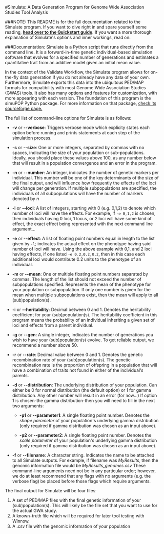 #Simulate: A Data Generation Program for Genome Wide Association Studies Tool Analysis

###NOTE:
This README is for the full documentation related to the Simulate program. If you want to dive right in and spare yourself some reading, **[head over to the Quickstart guide](https://github.com/UNCW-iPlant/Quickstart-guide/blob/master/docs/Simulate.md)**. If you want a more thorough explanation of Simulate's options and inner workings, read on.

###Documentation:
Simulate is a Python script that runs directly from the command line. It is a forward-in-time genetic individual-based simulation software that evolves for a specified number of generations and estimates a quantitative trait from an additive model given an initial mean value.

In the context of the Validate Workflow, the Simulate program allows for on-the-fly data generation if you do not already have any data of your own. Furthermore, Simulate exports this data into the ubiquitous PED/MAP formats for compatibility with most Genome Wide Association Studies (GWAS) tools. It also has many options and features for customization, with more appearing with each version. The foundation of this program is the simuPOP Python package. For more information on that package, [check its sourceforge page.](http://simupop.sourceforge.net/Main/HomePage)

The full list of command-line options for Simulate is as follows:
* **-v** or **--verbose**: Triggers verbose mode which explicity states each option before running and prints statements at each step of the simulation process.

* **-s** or **--size**: One or more integers, separated by commas with no spaces, indicating the size of your population or sub-populations. Ideally, you should place these values above 100, as any number below that will result in a population convergence and an error in the program.

* **-n** or **--number**: An integer, indicates the number of genetic markers per individual. This number will be one of the key determinants of the size of the final output, and will influence how frequently the effects of the loci will change per generation. If multiple subpopulations are specified, the individuals of all subpopulations will have the number of markers denoted by *n*

* **-l** or **--loci**: A list of integers, starting with 0 (e.g. 0,1,2) to denote which number of loci will have the effects. For example, if `-e 0,1,2` is chosen, then individuals having 0 loci, 1 locus, or 2 loci will have some kind of effect, the exact effect being represented with the next command line argument...

* **-e** or **--effect**: A list of floating point numbers equal in length to the list given by `-l`; indicates the actual effect on the phenotype having said number of loci will have. Using the above example with 0,1, and 2 loci having effects, if one listed `-e 0.2,0.2,0.2`, then in this case each additional loci would contribute 0.2 units to the phenotype of an individual.

* **-m** or **--mean**: One or multiple floating point numbers separated by commas. The length of the list should not exceed the number of subpopulations specified. Represents the mean of the phenotype for your population or subpopulation. If only one number is given for the mean when multiple subpopulations exist, then the mean will apply to all (sub)population(s).

* **-i** or **--heritability**: Decimal between 0 and 1. Denotes the heritability coefficient for your (sub)population(s). The heritability coefficient in this program means the probability of an individual inheriting a given set of loci and effects from a parent individual.

* **-g** or **--gen**: A single integer, indicates the number of generations you wish to have your (sub)population(s) evolve. To get reliable output, we recommend a number above 50.

* **-r** or **--rate**: Decimal value between 0 and 1. Denotes the genetic recombination rate of your (sub)population(s). The genetic recombination rate is the proportion of offspring in a population that will have a combination of traits not found in either of the individual's parents.

* **-d** or **--distribution**: The underlying distribution of your population. Can either be 0 for normal distribution (the default option) or 1 for gamma distribution. Any other number will result in an error (for now...) If option 1 is chosen-the gamma distribution-then you will need to fill in the next two arguments:

  * **-p1** or **--parameter1**: A single floating point number. Denotes the *shape parameter* of your population's underlying gamma distribution (only required if gamma distribution was chosen as an input above).

  * **-p2** or **--parameter2**: A single floating point number. Denotes the *scale parameter* of your population's underlying gamma distribution (only required if gamma distribution was chosen as an input above).

* **-f** or **--filename**: A character string. Indicates the name to be attached to all Simulate outputs. For example, if filename was *MyResults*, then the genomic information file would be *MyResults_genomes.csv*
These command-line arguments need not be in any particular order; however, we do at least recommend that any flags with no arguments (e.g. the verbose flag) be placed before those flags which require arguments.

The final output for Simulate will be four files:
  1. A set of PED/MAP files with the final genetic information of your (sub)population(s). This will likely be the file set that you want to use for the actual GWA study. 
  2. A known-truth file which will be required for later tool testing with Winnow. 
  3. A .csv file with the genomic information of your population
